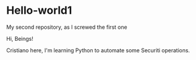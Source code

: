 # Hello-world1
My second repository, as I screwed the first one


Hi, Beings!

   Cristiano here, I'm learning Python to automate some Securiti operations.
